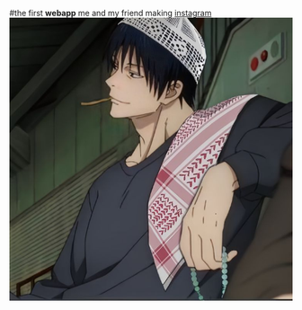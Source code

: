 #the first **webapp** me and my friend making
[instagram](https://www.instagram.com/arthur_sensai/)
![toji](./utils/toji.jpeg)